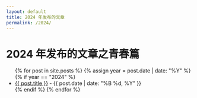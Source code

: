 ```yaml
---
layout: default
title: 2024 年发布的文章
permalink: /2024/
---
```


<h1>2024 年发布的文章之青春篇</h1>

<ul>
  {% for post in site.posts %}
    {% assign year = post.date | date: "%Y" %}
    {% if year == "2024" %}
      <li>
        <a href="{{ post.url }}">{{ post.title }}</a> - {{ post.date | date: "%B %d, %Y" }}
      </li>
    {% endif %}
  {% endfor %}
</ul>


